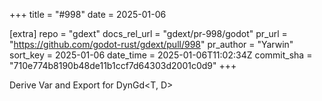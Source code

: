 +++
title = "#998"
date = 2025-01-06

[extra]
repo = "gdext"
docs_rel_url = "gdext/pr-998/godot"
pr_url = "https://github.com/godot-rust/gdext/pull/998"
pr_author = "Yarwin"
sort_key = 2025-01-06
date_time = 2025-01-06T11:02:34Z
commit_sha = "710e774b8190b48de11b1ccf7d64303d2001c0d9"
+++

Derive Var and Export for DynGd<T, D>
